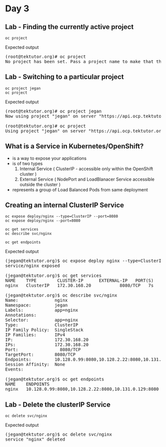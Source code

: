 # Day 3

## Lab - Finding the currently active project
```
oc project
```

Expected output
<pre>
(root@tektutor.org)# oc project
No project has been set. Pass a project name to make that the default.
</pre>


## Lab - Switching to a particular project
```
oc project jegan
oc project
```
Expected output
<pre>
(root@tektutor.org)# oc project jegan
Now using project "jegan" on server "https://api.ocp.tektutor.org:6443".

(root@tektutor.org)# oc project
Using project "jegan" on server "https://api.ocp.tektutor.org:6443".
</pre>

## What is a Service in Kubernetes/OpenShift?
- is a way to expose your applications 
- is of two types
  1. Internal Service ( ClusterIP - accessible only within the OpenShift cluster )
  2. External Service ( NodePort and LoadBlanacer Service accessible outside the cluster )
- represents a group of Load Balanced Pods from same deployment

## Creating an internal ClusterIP Service
```
oc expose deploy/nginx --type=ClusterIP --port=8080
oc expose deploy/nginx --port=8080

oc get services
oc describe svc/nginx

oc get endpoints
```

Expected output
<pre>
(jegan@tektutor.org)$ oc expose deploy nginx --type=ClusterIP --port=8080
service/nginx exposed

(jegan@tektutor.org)$ oc get services
NAME    TYPE        CLUSTER-IP      EXTERNAL-IP   PORT(S)    AGE
nginx   ClusterIP   172.30.168.20   <none>        8080/TCP   7s

(jegan@tektutor.org)$ oc describe svc/nginx
Name:              nginx
Namespace:         jegan
Labels:            app=nginx
Annotations:       <none>
Selector:          app=nginx
Type:              ClusterIP
IP Family Policy:  SingleStack
IP Families:       IPv4
IP:                172.30.168.20
IPs:               172.30.168.20
Port:              <unset>  8080/TCP
TargetPort:        8080/TCP
Endpoints:         10.128.0.99:8080,10.128.2.22:8080,10.131.0.129:8080
Session Affinity:  None
Events:            <none>

(jegan@tektutor.org)$ oc get endpoints
NAME    ENDPOINTS                                             AGE
nginx   10.128.0.99:8080,10.128.2.22:8080,10.131.0.129:8080   104s
</pre>

## Lab - Delete the clusterIP Service
```
oc delete svc/nginx
```

Expected output
<pre>
(jegan@tektutor.org)$ oc delete svc/nginx
service "nginx" deleted
</pre>
